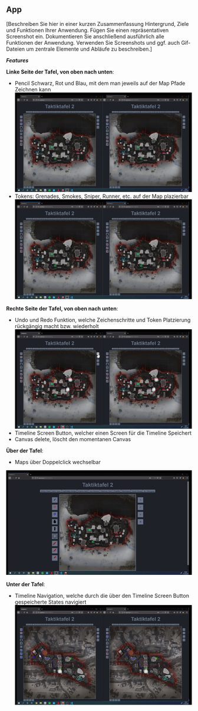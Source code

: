 ## App

[Beschreiben Sie hier in einer kurzen Zusammenfassung Hintergrund, Ziele und Funktionen Ihrer Anwendung. Fügen Sie einen repräsentativen Screenshot ein. Dokumentieren Sie anschließend ausführlich alle Funktionen der Anwendung. Verwenden Sie Screenshots und ggf. auch Gif-Dateien um zentrale Elemente und Abläufe zu beschreiben.]

***Features***

**Linke Seite der Tafel, von oben nach unten**:

- Pencil Schwarz, Rot und Blau, mit dem man jeweils auf der Map Pfade Zeichnen kann
![alt-text](https://raw.githubusercontent.com/UniRegensburg/mme-ws2020-projekte-tatktiktafel-2/master/docs/assets/Gifs/Zeichenfunktion.gif)
- Tokens: Grenades, Smokes, Sniper, Runner, etc. auf der Map plazierbar
![alt-text](https://raw.githubusercontent.com/UniRegensburg/mme-ws2020-projekte-tatktiktafel-2/master/docs/assets/Gifs/Tokens.gif)

**Rechte Seite der Tafel, von oben nach unten**:

- Undo und Redo Funktion, welche Zeichenschritte und Token Platzierung rückgängig macht bzw. wiederholt 
![alt-text](https://raw.githubusercontent.com/UniRegensburg/mme-ws2020-projekte-tatktiktafel-2/master/docs/assets/Gifs/UndoRedo.gif)
- Timeline Screen Button, welcher einen Screen für die Timeline Speichert
- Canvas delete, löscht den momentanen Canvas 

**Über der Tafel**:
- Maps über Doppelclick wechselbar

![alt-text](https://raw.githubusercontent.com/UniRegensburg/mme-ws2020-projekte-tatktiktafel-2/master/docs/assets/Gifs/MapSwitch.gif)

**Unter der Tafel**:
- Timeline Navigation, welche durch die über den Timeline Screen Button gespeicherte States navigiert
![alt-text](https://raw.githubusercontent.com/UniRegensburg/mme-ws2020-projekte-tatktiktafel-2/master/docs/assets/Gifs/TimelineNavigation.gif)
